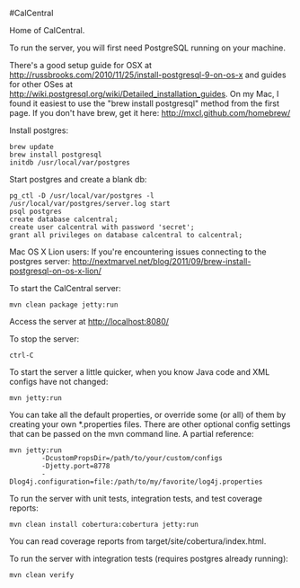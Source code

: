 #CalCentral

Home of CalCentral.

To run the server, you will first need PostgreSQL running on your machine.

There's a good setup guide for OSX at <http://russbrooks.com/2010/11/25/install-postgresql-9-on-os-x> and guides for
other OSes at <http://wiki.postgresql.org/wiki/Detailed_installation_guides>. On my Mac, I found it easiest to
use the "brew install postgresql" method from the first page. If you don't have brew, get it here:
<http://mxcl.github.com/homebrew/>

Install postgres:
```
brew update
brew install postgresql
initdb /usr/local/var/postgres
```

Start postgres and create a blank db:
```
pg_ctl -D /usr/local/var/postgres -l /usr/local/var/postgres/server.log start
psql postgres
create database calcentral;
create user calcentral with password 'secret';
grant all privileges on database calcentral to calcentral;
```
Mac OS X Lion users: If you're encountering issues connecting to the postgres server: <http://nextmarvel.net/blog/2011/09/brew-install-postgresql-on-os-x-lion/>

To start the CalCentral server:
```
mvn clean package jetty:run
```

Access the server at <http://localhost:8080/>

To stop the server:
```
ctrl-C
```

To start the server a little quicker, when you know Java code and XML configs have not changed:
```
mvn jetty:run
```

You can take all the default properties, or override some (or all) of them by creating your own *.properties
files. There are other optional config settings that can be passed on the mvn command line. A partial reference:
```
mvn jetty:run
		-DcustomPropsDir=/path/to/your/custom/configs
		-Djetty.port=8778
		-Dlog4j.configuration=file:/path/to/my/favorite/log4j.properties
```

To run the server with unit tests, integration tests, and test coverage reports:
```
mvn clean install cobertura:cobertura jetty:run
```
You can read coverage reports from target/site/cobertura/index.html.

To run the server with integration tests (requires postgres already running):
```
mvn clean verify
```

